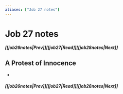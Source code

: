 ```yaml
---
aliases: ["Job 27 notes"]
---
```

# Job 27 notes
##### <span class=arrow-left></span>[[job26notes|Prev]]<span class=navigation-separator></span>[[job27|Read]]<span class=navigation-separator></span>[[job28notes|Next]]<span class=arrow-right></span>
## A Protest of Innocence
- 
##### <span class=arrow-left></span>[[job26notes|Prev]]<span class=navigation-separator></span>[[job27|Read]]<span class=navigation-separator></span>[[job28notes|Next]]<span class=arrow-right></span>